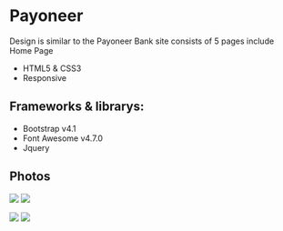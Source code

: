 # Payoneer

Design is similar to the Payoneer Bank site consists of 5 pages include Home Page 
- HTML5 & CSS3
- Responsive

## Frameworks & librarys:
- Bootstrap v4.1
- Font Awesome v4.7.0
- Jquery

## Photos
![](https://github.com/ahmedali5696/MyProjects/blob/master/Payoneer.png)
![](https://github.com/ahmedali5696/MyProjects/blob/master/Payoneer/1.png)


![](https://github.com/ahmedali5696/MyProjects/blob/master/Payoneer/2.png)
![](https://github.com/ahmedali5696/MyProjects/blob/master/Payoneer/3.png)
